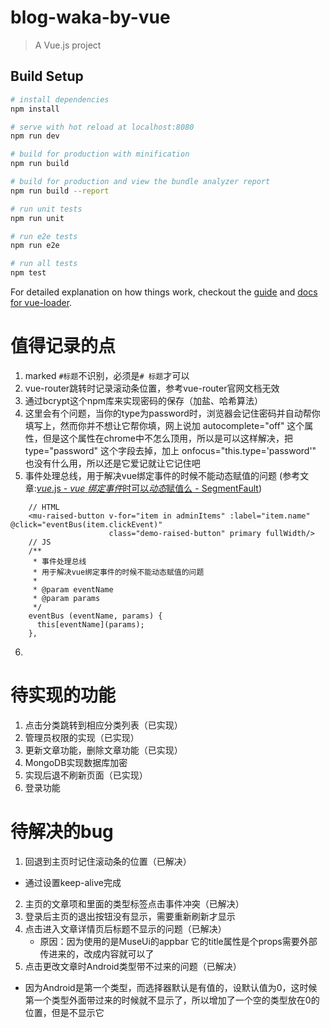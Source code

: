 # blog-waka-by-vue

> A Vue.js project

## Build Setup

``` bash
# install dependencies
npm install

# serve with hot reload at localhost:8080
npm run dev

# build for production with minification
npm run build

# build for production and view the bundle analyzer report
npm run build --report

# run unit tests
npm run unit

# run e2e tests
npm run e2e

# run all tests
npm test
```

For detailed explanation on how things work, checkout the [guide](http://vuejs-templates.github.io/webpack/) and [docs for vue-loader](http://vuejs.github.io/vue-loader).

# 值得记录的点
1. marked `#标题`不识别，必须是`# 标题`才可以
2. vue-router跳转时记录滚动条位置，参考vue-router官网文档无效
3. 通过bcrypt这个npm库来实现密码的保存（加盐、哈希算法）
4. 这里会有个问题，当你的type为password时，浏览器会记住密码并自动帮你填写上，然而你并不想让它帮你填，网上说加 autocomplete="off" 这个属性，但是这个属性在chrome中不怎么顶用，所以是可以这样解决，把 type="password" 这个字段去掉，加上 onfocus="this.type='password'" 也没有什么用，所以还是它爱记就让它记住吧
5. 事件处理总线，用于解决vue绑定事件的时候不能动态赋值的问题 (参考文章:[*vue*.js - *vue* *绑定事件*时可以*动态*赋值么 - SegmentFault](https://www.baidu.com/link?url=3Z6fLEniC6ODVBeZCe7cpVELhN9qYjSTWjPOF12CVvTm7cm2JDmhVum7tjj5v8JE17IG5knKxYmZtr4_xY5ZxK&wd=&eqid=d3fd2fde00077d1a0000000358b76716))
  ```
      // HTML
      <mu-raised-button v-for="item in adminItems" :label="item.name" @click="eventBus(item.clickEvent)"
                        class="demo-raised-button" primary fullWidth/>
      // JS
      /**
       * 事件处理总线
       * 用于解决vue绑定事件的时候不能动态赋值的问题
       *
       * @param eventName
       * @param params
       */
      eventBus (eventName, params) {
        this[eventName](params);
      },
  ```
6. 

# 待实现的功能
1. 点击分类跳转到相应分类列表（已实现）
2. 管理员权限的实现（已实现）
3. 更新文章功能，删除文章功能（已实现）
4. MongoDB实现数据库加密
5. 实现后退不刷新页面（已实现）
6. 登录功能

# 待解决的bug
1. 回退到主页时记住滚动条的位置（已解决）
- 通过设置keep-alive完成
2. 主页的文章项和里面的类型标签点击事件冲突（已解决）
3. 登录后主页的退出按钮没有显示，需要重新刷新才显示
4. 点击进入文章详情页后标题不显示的问题（已解决）
    - 原因：因为使用的是MuseUi的appbar 它的title属性是个props需要外部传进来的，改成内容就可以了
5. 点击更改文章时Android类型带不过来的问题（已解决）
  - 因为Android是第一个类型，而选择器默认是有值的，设默认值为0，这时候第一个类型外面带过来的时候就不显示了，所以增加了一个空的类型放在0的位置，但是不显示它
